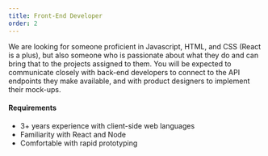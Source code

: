 ```yaml
---
title: Front-End Developer
order: 2
---
```


We are looking for someone proficient in Javascript, HTML, and CSS (React is a plus), but also someone who is passionate about what they do and can bring that to the projects assigned to them. You will be expected to communicate closely with back-end developers to connect to the API endpoints they make available, and with product designers to implement their mock-ups.

#### Requirements
* 3+ years experience with client-side web languages
* Familiarity with React and Node
* Comfortable with rapid prototyping
